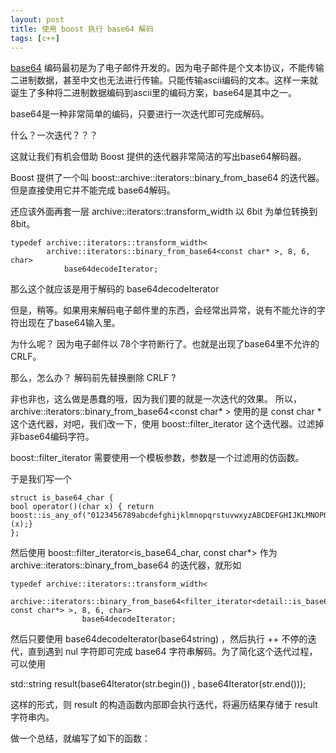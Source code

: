 ```yaml
---
layout: post
title: 使用 boost 执行 base64 解码
tags: [c++]
---
```


[base64](http://en.wikipedia.org/wiki/Base64) 编码最初是为了电子邮件开发的。因为电子邮件是个文本协议，不能传输二进制数据，甚至中文也无法进行传输。只能传输ascii编码的文本。这样一来就诞生了多种将二进制数据编码到ascii里的编码方案，base64是其中之一。

base64是一种非常简单的编码，只要进行一次迭代即可完成解码。

什么？一次迭代？？？

这就让我们有机会借助 Boost 提供的迭代器非常简洁的写出base64解码器。

Boost 提供了一个叫 boost::archive::iterators::binary_from_base64 的迭代器。但是直接使用它并不能完成 base64解码。

还应该外面再套一层 archive::iterators::transform_width 以 6bit 为单位转换到 8bit。

    typedef	archive::iterators::transform_width< 
			archive::iterators::binary_from_base64<const char* >, 8, 6, char>
				base64decodeIterator;

那么这个就应该是用于解码的 base64decodeIterator 

但是，稍等。如果用来解码电子邮件里的东西，会经常出异常，说有不能允许的字符出现在了base64输入里。

为什么呢？ 因为电子邮件以 78个字符断行了。也就是出现了base64里不允许的 CRLF。

那么，怎么办？ 解码前先替换删除 CRLF ?

非也非也，这么做是愚蠢的哦，因为我们要的就是一次迭代的效果。
所以，archive::iterators::binary_from_base64<const char* > 使用的是 const char * 这个迭代器，对吧，我们改一下，使用 boost::filter_iterator 这个迭代器。过滤掉非base64编码字符。

boost::filter_iterator 需要使用一个模板参数，参数是一个过滤用的仿函数。

于是我们写一个 

    struct is_base64_char {
	bool operator()(char x) { return boost::is_any_of("0123456789abcdefghijklmnopqrstuvwxyzABCDEFGHIJKLMNOPQRSTUVWXYZ+/=")(x);}
    };

然后使用     boost::filter_iterator<is_base64_char, const char*> 作为 archive::iterators::binary_from_base64 的迭代器，就形如

    typedef	archive::iterators::transform_width< 
			    archive::iterators::binary_from_base64<filter_iterator<detail::is_base64_char, const char*> >, 8, 6, char>
				    base64decodeIterator;
				    
然后只要使用 base64decodeIterator(base64string) ，然后执行 ++ 不停的迭代，直到遇到 nul 字符即可完成 base64 字符串解码。为了简化这个迭代过程，可以使用

std::string result(base64Iterator(str.begin()) , base64Iterator(str.end()));

这样的形式，则 result 的构造函数内部即会执行迭代，将遍历结果存储于 result 字符串内。

做一个总结，就编写了如下的函数：
<script src="https://gist.github.com/microcai/5260492.js"></script>


